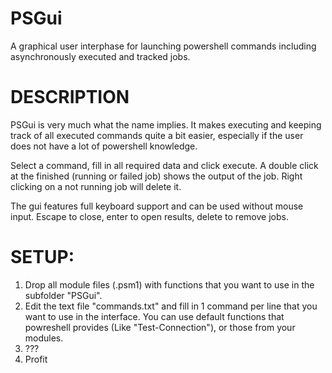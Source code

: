 # PSGui
A graphical user interphase for launching powershell commands including asynchronously executed and tracked jobs.

# DESCRIPTION

PSGui is very much what the name implies.
It makes executing and keeping track of all executed commands quite a bit easier,
especially if the user does not have a lot of powershell knowledge.

Select a command, fill in all required data and click execute.
A double click at the finished (running or failed job) shows the output of the job.
Right clicking on a not running job will delete it.

The gui features full keyboard support and can be used without mouse input.
Escape to close, enter to open results, delete to remove jobs.

# SETUP:
1. Drop all module files (.psm1) with functions that you want to use in the subfolder "PSGui".
2. Edit the text file "commands.txt" and fill in 1 command per line that you want to use in the interface. You can use default functions that powreshell provides (Like "Test-Connection"), or those from your modules.
3. ???
4. Profit
